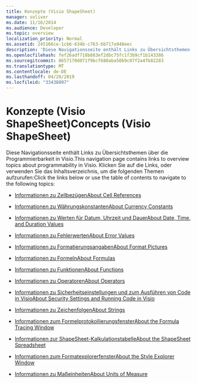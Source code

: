 ```yaml
---
title: Konzepte (Visio ShapeSheet)
manager: soliver
ms.date: 11/16/2014
ms.audience: Developer
ms.topic: overview
localization_priority: Normal
ms.assetid: 245166ce-1cb6-634b-c763-bb717a940eec
description: 'Diese Navigationsseite enthält Links zu Übersichtsthemen über die Programmierbarkeit in Visio. Klicken Sie auf die Links, oder verwenden Sie das Inhaltsverzeichnis, um die folgenden Themen aufzurufen:'
ms.openlocfilehash: fef26adf718b883ef2dbc75fc1f3b9cf1b143386
ms.sourcegitcommit: 8657170d071f9bcf680aba50b9c07f2a4fb82283
ms.translationtype: MT
ms.contentlocale: de-DE
ms.lasthandoff: 04/28/2019
ms.locfileid: "33438897"
---
```

# <a name="concepts-visio-shapesheet"></a><span data-ttu-id="a2a71-104">Konzepte (Visio ShapeSheet)</span><span class="sxs-lookup"><span data-stu-id="a2a71-104">Concepts (Visio ShapeSheet)</span></span>

<span data-ttu-id="a2a71-105">Diese Navigationsseite enthält Links zu Übersichtsthemen über die Programmierbarkeit in Visio.</span><span class="sxs-lookup"><span data-stu-id="a2a71-105">This navigation page contains links to overview topics about programmability in Visio.</span></span> <span data-ttu-id="a2a71-106">Klicken Sie auf die Links, oder verwenden Sie das Inhaltsverzeichnis, um die folgenden Themen aufzurufen:</span><span class="sxs-lookup"><span data-stu-id="a2a71-106">Click the links below or use the table of contents to navigate to the following topics:</span></span>
  
- [<span data-ttu-id="a2a71-107">Informationen zu Zellbezügen</span><span class="sxs-lookup"><span data-stu-id="a2a71-107">About Cell References</span></span>](about-cell-references.md)
    
- [<span data-ttu-id="a2a71-108">Informationen zu Währungskonstanten</span><span class="sxs-lookup"><span data-stu-id="a2a71-108">About Currency Constants</span></span>](about-currency-constants.md)
    
- [<span data-ttu-id="a2a71-109">Informationen zu Werten für Datum, Uhrzeit und Dauer</span><span class="sxs-lookup"><span data-stu-id="a2a71-109">About Date, Time, and Duration Values</span></span>](about-date-time-and-duration-values.md)
    
- [<span data-ttu-id="a2a71-110">Informationen zu Fehlerwerten</span><span class="sxs-lookup"><span data-stu-id="a2a71-110">About Error Values</span></span>](about-error-values.md)
    
- [<span data-ttu-id="a2a71-111">Informationen zu Formatierungsangaben</span><span class="sxs-lookup"><span data-stu-id="a2a71-111">About Format Pictures</span></span>](about-format-pictures.md)
    
- [<span data-ttu-id="a2a71-112">Informationen zu Formeln</span><span class="sxs-lookup"><span data-stu-id="a2a71-112">About Formulas</span></span>](about-formulas.md)
    
- [<span data-ttu-id="a2a71-113">Informationen zu Funktionen</span><span class="sxs-lookup"><span data-stu-id="a2a71-113">About Functions</span></span>](about-functions.md)
    
- [<span data-ttu-id="a2a71-114">Informationen zu Operatoren</span><span class="sxs-lookup"><span data-stu-id="a2a71-114">About Operators</span></span>](about-operators.md)
    
- [<span data-ttu-id="a2a71-115">Informationen zu Sicherheitseinstellungen und zum Ausführen von Code in Visio</span><span class="sxs-lookup"><span data-stu-id="a2a71-115">About Security Settings and Running Code in Visio</span></span>](about-security-settings-and-running-code-in-visio-shapesheet.md)
    
- [<span data-ttu-id="a2a71-116">Informationen zu Zeichenfolgen</span><span class="sxs-lookup"><span data-stu-id="a2a71-116">About Strings</span></span>](about-strings.md)
    
- [<span data-ttu-id="a2a71-117">Informationen zum Formelprotokollierungsfenster</span><span class="sxs-lookup"><span data-stu-id="a2a71-117">About the Formula Tracing Window</span></span>](about-the-formula-tracing-window.md)
    
- [<span data-ttu-id="a2a71-118">Informationen zur ShapeSheet-Kalkulationstabelle</span><span class="sxs-lookup"><span data-stu-id="a2a71-118">About the ShapeSheet Spreadsheet</span></span>](about-the-shapesheet-spreadsheet.md)
    
- [<span data-ttu-id="a2a71-119">Informationen zum Formatexplorerfenster</span><span class="sxs-lookup"><span data-stu-id="a2a71-119">About the Style Explorer Window</span></span>](about-the-style-explorer-window.md)
    
- [<span data-ttu-id="a2a71-120">Informationen zu Maßeinheiten</span><span class="sxs-lookup"><span data-stu-id="a2a71-120">About Units of Measure</span></span>](about-units-of-measure-visio-shapesheet-reference.md)
    


